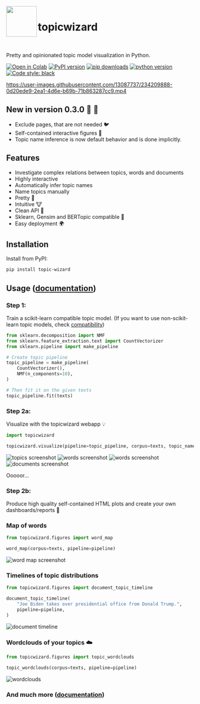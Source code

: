 <img align="left" width="82" height="82" src="assets/logo.svg">

# topicwizard

<br>

Pretty and opinionated topic model visualization in Python.

[![Open in Colab](https://colab.research.google.com/assets/colab-badge.svg)](https://colab.research.google.com/github/x-tabdeveloping/topic-wizard/blob/main/examples/basic_usage.ipynb)
[![PyPI version](https://badge.fury.io/py/topic-wizard.svg)](https://pypi.org/project/topic-wizard/)
[![pip downloads](https://img.shields.io/pypi/dm/topic-wizard.svg)](https://pypi.org/project/topic-wizard/)
[![python version](https://img.shields.io/badge/Python-%3E=3.8-blue)](https://github.com/centre-for-humanities-computing/tweetopic)
[![Code style: black](https://img.shields.io/badge/Code%20Style-Black-black)](https://black.readthedocs.io/en/stable/the_black_code_style/current_style.html)
<br>



https://user-images.githubusercontent.com/13087737/234209888-0d20ede9-2ea1-4d6e-b69b-71b863287cc9.mp4

## New in version 0.3.0 🌟 🌟

 - Exclude pages, that are not needed :bird:
 - Self-contained interactive figures :gift:
 - Topic name inference is now default behavior and is done implicitly.


## Features

-   Investigate complex relations between topics, words and documents
-   Highly interactive
-   Automatically infer topic names
-   Name topics manually
-   Pretty :art:
-   Intuitive :cow:
-   Clean API :candy:
-   Sklearn, Gensim and BERTopic compatible :nut_and_bolt:
-   Easy deployment :earth_africa:

## Installation

Install from PyPI:

```bash
pip install topic-wizard
```

## Usage ([documentation](https://x-tabdeveloping.github.io/topic-wizard/))

### Step 1:

Train a scikit-learn compatible topic model.
(If you want to use non-scikit-learn topic models, check [compatibility](https://x-tabdeveloping.github.io/topic-wizard/usage.compatibility.html))

```python
from sklearn.decomposition import NMF
from sklearn.feature_extraction.text import CountVectorizer
from sklearn.pipeline import make_pipeline

# Create topic pipeline
topic_pipeline = make_pipeline(
    CountVectorizer(),
    NMF(n_components=10),
)

# Then fit it on the given texts
topic_pipeline.fit(texts)
```

### Step 2a:

Visualize with the topicwizard webapp :bulb:

```python
import topicwizard

topicwizard.visualize(pipeline=topic_pipeline, corpus=texts, topic_names=topic_names)
```

![topics screenshot](assets/screenshot_topics.png)
![words screenshot](assets/screenshot_words.png)
![words screenshot](assets/screenshot_words_zoomed.png)
![documents screenshot](assets/screenshot_documents.png)

Ooooor...

### Step 2b:

Produce high quality self-contained HTML plots and create your own dashboards/reports :strawberry:

### Map of words

```python
from topicwizard.figures import word_map

word_map(corpus=texts, pipeline=pipeline)
```

![word map screenshot](assets/word_map.png)

### Timelines of topic distributions

```python
from topicwizard.figures import document_topic_timeline

document_topic_timeline(
    "Joe Biden takes over presidential office from Donald Trump.",
    pipeline=pipeline,
)
```
![document timeline](assets/document_topic_timeline.png)

### Wordclouds of your topics :cloud:

```python
from topicwizard.figures import topic_wordclouds

topic_wordclouds(corpus=texts, pipeline=pipeline)
```

![wordclouds](assets/topic_wordclouds.png)

### And much more ([documentation](https://x-tabdeveloping.github.io/topic-wizard/))
